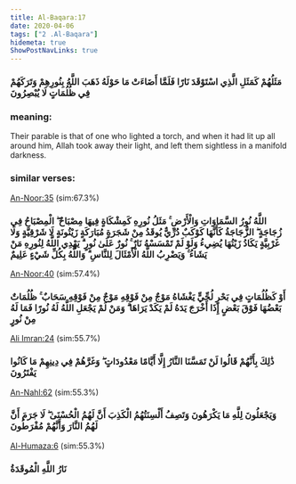 ```yaml
---
title: Al-Baqara:17
date: 2020-04-06
tags: ["2 .Al-Baqara"]
hidemeta: true 
ShowPostNavLinks: true 
---
```

### مَثَلُهُمْ كَمَثَلِ الَّذِي اسْتَوْقَدَ نَارًا فَلَمَّا أَضَاءَتْ مَا حَوْلَهُ ذَهَبَ اللَّهُ بِنُورِهِمْ وَتَرَكَهُمْ فِي ظُلُمَاتٍ لَا يُبْصِرُونَ
### meaning: 
Their parable is that of one who lighted a torch, and when it had lit up all around him, Allah took away their light, and left them sightless in a manifold darkness.
### similar verses: 

[An-Noor:35](/24/35) (sim:67.3%)

### اللَّهُ نُورُ السَّمَاوَاتِ وَالْأَرْضِ ۚ مَثَلُ نُورِهِ كَمِشْكَاةٍ فِيهَا مِصْبَاحٌ ۖ الْمِصْبَاحُ فِي زُجَاجَةٍ ۖ الزُّجَاجَةُ كَأَنَّهَا كَوْكَبٌ دُرِّيٌّ يُوقَدُ مِنْ شَجَرَةٍ مُبَارَكَةٍ زَيْتُونَةٍ لَا شَرْقِيَّةٍ وَلَا غَرْبِيَّةٍ يَكَادُ زَيْتُهَا يُضِيءُ وَلَوْ لَمْ تَمْسَسْهُ نَارٌ ۚ نُورٌ عَلَىٰ نُورٍ ۗ يَهْدِي اللَّهُ لِنُورِهِ مَنْ يَشَاءُ ۚ وَيَضْرِبُ اللَّهُ الْأَمْثَالَ لِلنَّاسِ ۗ وَاللَّهُ بِكُلِّ شَيْءٍ عَلِيمٌ

[An-Noor:40](/24/40) (sim:57.4%)

### أَوْ كَظُلُمَاتٍ فِي بَحْرٍ لُجِّيٍّ يَغْشَاهُ مَوْجٌ مِنْ فَوْقِهِ مَوْجٌ مِنْ فَوْقِهِ سَحَابٌ ۚ ظُلُمَاتٌ بَعْضُهَا فَوْقَ بَعْضٍ إِذَا أَخْرَجَ يَدَهُ لَمْ يَكَدْ يَرَاهَا ۗ وَمَنْ لَمْ يَجْعَلِ اللَّهُ لَهُ نُورًا فَمَا لَهُ مِنْ نُورٍ

[Ali Imran:24](/3/24) (sim:55.7%)

### ذَٰلِكَ بِأَنَّهُمْ قَالُوا لَنْ تَمَسَّنَا النَّارُ إِلَّا أَيَّامًا مَعْدُودَاتٍ ۖ وَغَرَّهُمْ فِي دِينِهِمْ مَا كَانُوا يَفْتَرُونَ

[An-Nahl:62](/16/62) (sim:55.3%)

### وَيَجْعَلُونَ لِلَّهِ مَا يَكْرَهُونَ وَتَصِفُ أَلْسِنَتُهُمُ الْكَذِبَ أَنَّ لَهُمُ الْحُسْنَىٰ ۖ لَا جَرَمَ أَنَّ لَهُمُ النَّارَ وَأَنَّهُمْ مُفْرَطُونَ

[Al-Humaza:6](/104/6) (sim:55.3%)

### نَارُ اللَّهِ الْمُوقَدَةُ
